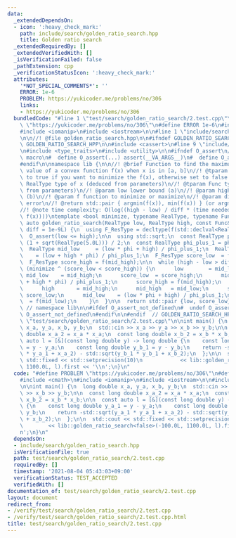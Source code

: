 ```yaml
---
data:
  _extendedDependsOn:
  - icon: ':heavy_check_mark:'
    path: include/search/golden_ratio_search.hpp
    title: Golden ratio search
  _extendedRequiredBy: []
  _extendedVerifiedWith: []
  _isVerificationFailed: false
  _pathExtension: cpp
  _verificationStatusIcon: ':heavy_check_mark:'
  attributes:
    '*NOT_SPECIAL_COMMENTS*': ''
    ERROR: 1e-6
    PROBLEM: https://yukicoder.me/problems/no/306
    links:
    - https://yukicoder.me/problems/no/306
  bundledCode: "#line 1 \"test/search/golden_ratio_search/2.test.cpp\"\n#define PROBLEM\
    \ \"https://yukicoder.me/problems/no/306\"\n#define ERROR 1e-6\n#include <cmath>\n\
    #include <iomanip>\n#include <iostream>\n\n#line 1 \"include/search/golden_ratio_search.hpp\"\
    \n\n//! @file golden_ratio_search.hpp\n\n#ifndef GOLDEN_RATIO_SEARCH_HPP\n#define\
    \ GOLDEN_RATIO_SEARCH_HPP\n\n#include <cassert>\n#line 9 \"include/search/golden_ratio_search.hpp\"\
    \n#include <type_traits>\n#include <utility>\n\n#ifndef O_assert\n//! @brief Assert\
    \ macro\n#  define O_assert(...) assert(__VA_ARGS__)\n#  define O_assert_not_defined\n\
    #endif\n\nnamespace lib {\n\n//! @brief Function to find the maximum or minimum\
    \ value of a convex function f(x) when x is in [a, b]\n//! @tparam minimize Set\
    \ to true if you want to minimize the f(x), otherwise set to false.\n//! @tparam\
    \ RealType type of x (deduced from parameters)\n//! @tparam Func type of f (deduced\
    \ from parameters)\n//! @param low lower bound (a)\n//! @param high upper bound\
    \ (b)\n//! @param f function to minimize or maximize\n//! @param diff acceptable\
    \ error\n//! @return std::pair { argmin(f(x)), min(f(x)) } (or argmax & max)\n\
    //! @note time complexity: O(log((high - low) / diff * (time needed to calculate\
    \ f(x))))\ntemplate <bool minimize, typename RealType, typename Func>\n[[nodiscard]]\
    \ auto golden_ratio_search(RealType low, RealType high, const Func& f, const RealType\
    \ diff = 1e-9L) {\n  using F_ResType = decltype(f(std::declval<RealType>()));\n\
    \  O_assert(low <= high);\n\n  using std::sqrt;\n  const RealType phi        =\
    \ (1 + sqrt(RealType(5.0L))) / 2;\n  const RealType phi_plus_1 = phi + 1;\n\n\
    \  RealType mid_low     = (low * phi + high) / phi_plus_1;\n  RealType mid_high\
    \    = (low + high * phi) / phi_plus_1;\n  F_ResType score_low  = f(mid_low);\n\
    \  F_ResType score_high = f(mid_high);\n\n  while (high - low > diff) {\n    if\
    \ (minimize ^ (score_low < score_high)) {\n      low        = mid_low;\n     \
    \ mid_low    = mid_high;\n      score_low  = score_high;\n      mid_high   = (low\
    \ + high * phi) / phi_plus_1;\n      score_high = f(mid_high);\n    } else {\n\
    \      high       = mid_high;\n      mid_high   = mid_low;\n      score_high =\
    \ score_low;\n      mid_low    = (low * phi + high) / phi_plus_1;\n      score_low\
    \  = f(mid_low);\n    }\n  }\n\n  return std::pair {low, score_low};\n}\n\n} \
    \ // namespace lib\n\n#ifdef O_assert_not_defined\n#  undef O_assert\n#  undef\
    \ O_assert_not_defined\n#endif\n\n#endif  // GOLDEN_RATIO_SEARCH_HPP\n#line 8\
    \ \"test/search/golden_ratio_search/2.test.cpp\"\n\nint main() {\n  long double\
    \ x_a, y_a, x_b, y_b;\n  std::cin >> x_a >> y_a >> x_b >> y_b;\n\n  const long\
    \ double x_a_2 = x_a * x_a;\n  const long double x_b_2 = x_b * x_b;\n\n  const\
    \ auto l = [&](const long double y) -> long double {\n    const long double y_a_1\
    \ = y - y_a;\n    const long double y_b_1 = y - y_b;\n    return -std::sqrt(y_a_1\
    \ * y_a_1 + x_a_2) - std::sqrt(y_b_1 * y_b_1 + x_b_2);\n  };\n\n  std::cout <<\
    \ std::fixed << std::setprecision(10)\n            << lib::golden_ratio_search<false>(-100.0L,\
    \ 1100.0L, l).first << '\\n';\n}\n"
  code: "#define PROBLEM \"https://yukicoder.me/problems/no/306\"\n#define ERROR 1e-6\n\
    #include <cmath>\n#include <iomanip>\n#include <iostream>\n\n#include \"../../../include/search/golden_ratio_search.hpp\"\
    \n\nint main() {\n  long double x_a, y_a, x_b, y_b;\n  std::cin >> x_a >> y_a\
    \ >> x_b >> y_b;\n\n  const long double x_a_2 = x_a * x_a;\n  const long double\
    \ x_b_2 = x_b * x_b;\n\n  const auto l = [&](const long double y) -> long double\
    \ {\n    const long double y_a_1 = y - y_a;\n    const long double y_b_1 = y -\
    \ y_b;\n    return -std::sqrt(y_a_1 * y_a_1 + x_a_2) - std::sqrt(y_b_1 * y_b_1\
    \ + x_b_2);\n  };\n\n  std::cout << std::fixed << std::setprecision(10)\n    \
    \        << lib::golden_ratio_search<false>(-100.0L, 1100.0L, l).first << '\\\
    n';\n}\n"
  dependsOn:
  - include/search/golden_ratio_search.hpp
  isVerificationFile: true
  path: test/search/golden_ratio_search/2.test.cpp
  requiredBy: []
  timestamp: '2021-08-04 05:43:03+09:00'
  verificationStatus: TEST_ACCEPTED
  verifiedWith: []
documentation_of: test/search/golden_ratio_search/2.test.cpp
layout: document
redirect_from:
- /verify/test/search/golden_ratio_search/2.test.cpp
- /verify/test/search/golden_ratio_search/2.test.cpp.html
title: test/search/golden_ratio_search/2.test.cpp
---
```

